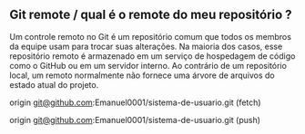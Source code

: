 

## Git remote / qual é o remote do meu repositório ?

Um controle remoto no Git é um repositório comum que todos os membros da equipe usam para trocar suas alterações. Na maioria dos casos, esse repositório remoto é armazenado em um serviço de hospedagem de código como o GitHub ou em um servidor interno. Ao contrário de um repositório local, um remoto normalmente não fornece uma árvore de arquivos do estado atual do projeto.

origin git@github.com:Emanuel0001/sistema-de-usuario.git (fetch)

origin git@github.com:Emanuel0001/sistema-de-usuario.git (push)
